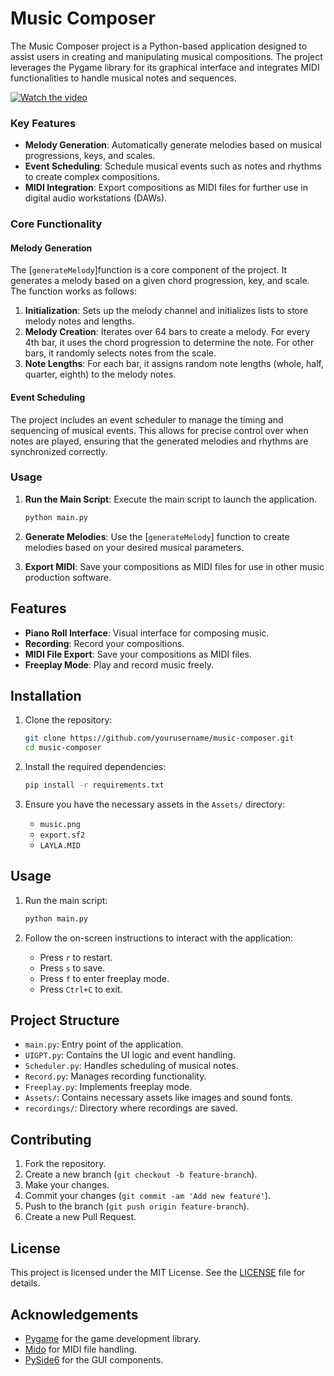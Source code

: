 # Music Composer

The Music Composer project is a Python-based application designed to assist users in creating and manipulating musical compositions. The project leverages the Pygame library for its graphical interface and integrates MIDI functionalities to handle musical notes and sequences.

[![Watch the video](https://img.youtube.com/vi/Ue5Ymcw54Ug/maxresdefault.jpg)](https://www.youtube.com/watch?v=Ue5Ymcw54Ug)

### Key Features

- **Melody Generation**: Automatically generate melodies based on musical progressions, keys, and scales.
- **Event Scheduling**: Schedule musical events such as notes and rhythms to create complex compositions.
- **MIDI Integration**: Export compositions as MIDI files for further use in digital audio workstations (DAWs).

### Core Functionality

#### Melody Generation

The [`generateMelody`]function is a core component of the project. It generates a melody based on a given chord progression, key, and scale. The function works as follows:

1. **Initialization**: Sets up the melody channel and initializes lists to store melody notes and lengths.
2. **Melody Creation**: Iterates over 64 bars to create a melody. For every 4th bar, it uses the chord progression to determine the note. For other bars, it randomly selects notes from the scale.
3. **Note Lengths**: For each bar, it assigns random note lengths (whole, half, quarter, eighth) to the melody notes.

#### Event Scheduling

The project includes an event scheduler to manage the timing and sequencing of musical events. This allows for precise control over when notes are played, ensuring that the generated melodies and rhythms are synchronized correctly.

### Usage

1. **Run the Main Script**: Execute the main script to launch the application.
    ```sh
    python main.py
    ```
2. **Generate Melodies**: Use the [`generateMelody`] function to create melodies based on your desired musical parameters.

3. **Export MIDI**: Save your compositions as MIDI files for use in other music production software.


## Features

- **Piano Roll Interface**: Visual interface for composing music.
- **Recording**: Record your compositions.
- **MIDI File Export**: Save your compositions as MIDI files.
- **Freeplay Mode**: Play and record music freely.

## Installation

1. Clone the repository:
    ```sh
    git clone https://github.com/yourusername/music-composer.git
    cd music-composer
    ```

2. Install the required dependencies:
    ```sh
    pip install -r requirements.txt
    ```

3. Ensure you have the necessary assets in the `Assets/` directory:
    - `music.png`
    - `export.sf2`
    - `LAYLA.MID`

## Usage

1. Run the main script:
    ```sh
    python main.py
    ```

2. Follow the on-screen instructions to interact with the application:
    - Press `r` to restart.
    - Press `s` to save.
    - Press `f` to enter freeplay mode.
    - Press `Ctrl+C` to exit.

## Project Structure

- `main.py`: Entry point of the application.
- `UIGPT.py`: Contains the UI logic and event handling.
- `Scheduler.py`: Handles scheduling of musical notes.
- `Record.py`: Manages recording functionality.
- `Freeplay.py`: Implements freeplay mode.
- `Assets/`: Contains necessary assets like images and sound fonts.
- `recordings/`: Directory where recordings are saved.

## Contributing

1. Fork the repository.
2. Create a new branch (`git checkout -b feature-branch`).
3. Make your changes.
4. Commit your changes (`git commit -am 'Add new feature'`).
5. Push to the branch (`git push origin feature-branch`).
6. Create a new Pull Request.

## License

This project is licensed under the MIT License. See the [LICENSE](LICENSE) file for details.

## Acknowledgements

- [Pygame](https://www.pygame.org/) for the game development library.
- [Mido](https://mido.readthedocs.io/) for MIDI file handling.
- [PySide6](https://pypi.org/project/PySide6/) for the GUI components.
